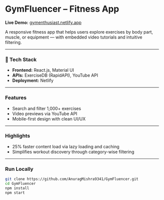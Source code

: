 #  GymFluencer – Fitness App

**Live Demo:** [gymenthusiast.netlify.app](https://gymenthusiast.netlify.app)  

A responsive fitness app that helps users explore exercises by body part, muscle, or equipment — with embedded video tutorials and intuitive filtering.

---

### 🔧 Tech Stack
- **Frontend:** React.js, Material UI
- **APIs:** ExerciseDB (RapidAPI), YouTube API
- **Deployment:** Netlify

---

###  Features
- Search and filter 1,000+ exercises
- Video previews via YouTube API
- Mobile-first design with clean UI/UX

---

###  Highlights
-  25% faster content load via lazy loading and caching
-  Simplifies workout discovery through category-wise filtering

---

###  Run Locally

```bash
git clone https://github.com/AnuragMishra9341/GymFluencer.git
cd GymFluencer
npm install
npm start
